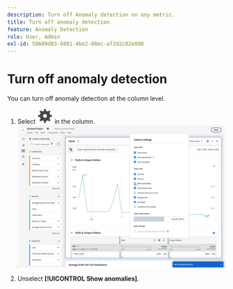 ```yaml
---
description: Turn off Anomaly detection on any metric.
title: Turn off anomaly detection
feature: Anomaly Detection
role: User, Admin
exl-id: 58689d03-6801-4be2-88ec-af2d2c82e098
---
```

# Turn off anomaly detection

You can turn off anomaly detection at the column level.

1. Select ![Setting](/help/assets/icons/Setting.svg) in the column.
   ![](assets/turn-off-anomalies.png)

1. Unselect **[!UICONTROL Show anomalies]**.


